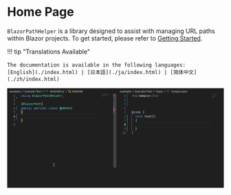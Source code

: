 # Home Page

`BlazorPathHelper` is a library designed to assist with managing URL paths within Blazor projects. To get started, please refer to [Getting Started](./GettingStarted/simple.md).

!!! tip "Translations Available"

    The documentation is available in the following languages:
    [English](./index.html) | [日本語](./ja/index.html) | [简体中文](./zh/index.html)

![sample](../assets/sample.gif)